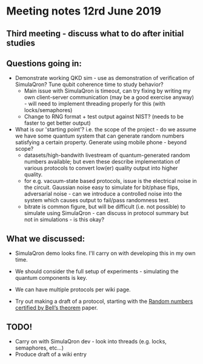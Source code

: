 # Meeting notes 12rd June 2019
## Third meeting - discuss what to do after initial studies

## Questions going in:
* Demonstrate working QKD sim - use as demonstration of verification of SimulaQron? Tune qubit coherence time to study behavior?
  * Main issue with SimulaQron is timeout, can try fixing by writing my own client-server communication (may be a good exercise anyway) - will need to implement threading properly for this (with locks/semaphores)
  * Change to RNG format + test output against NIST? (needs to be faster to get better output)
* What is our 'starting point'? i.e. the scope of the project - do we assume we have some quantum system that can generate random numbers satisfying a certain property. Generate using mobile phone - beyond scope?
  * datasets/high-bandwith livestream of quantum-generated random numbers available; but even these describe implementation of various protocols to convert low(er) quality output into higher quality.
  * for e.g. vacuum-state based protocols, issue is the electrical noise in the circuit. Gaussian noise easy to simulate for bit/phase flips, adversarial noise - can we introduce a controlled noise into the system which causes output to fail/pass randomness test.
  * bitrate is common figure, but will be difficult (i.e. not possible) to simulate using SimulaQron - can discuss in protocol summary but not in simulations - is this okay?

## What we discussed:

* SimulaQron demo looks fine. I'll carry on with developing this in my own time.

* We should consider the full setup of experiments - simulating the quantum components is key. 
* We can have multiple protocols per wiki page. 

* Try out making a draft of a protocol, starting with the [Random numbers certified by Bell’s theorem](https://www.nature.com/articles/nature09008) paper.

## TODO!

* Carry on with SimulaQron dev - look into threads (e.g. locks, semaphores, etc...)
* Produce draft of a wiki entry